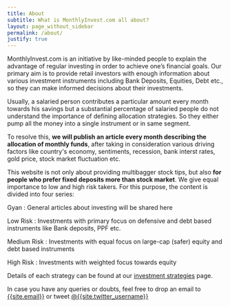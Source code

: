 ```yaml
---
title: About
subtitle: What is MonthlyInvest.com all about?
layout: page_without_sidebar
permalink: /about/
justify: true
---
```


MonthlyInvest.com is an initiative by like-minded people to explain the advantage of regular investing in order to achieve one’s financial goals. Our primary aim is to provide retail investors with enough information about various investment instruments including Bank Deposits, Equities, Debt etc., so they can make informed decisions about their investments.

Usually, a salaried person contributes a particular amount every month towards his savings but a substantial percentage of salaried people do not understand the importance of defining allocation strategies. So they either pump all the money into a single instrument or in same segment.  

To resolve this, **we will publish an article every month describing the allocation of monthly funds**, after taking in consideration various driving factors like country's economy, sentiments, recession, bank interst rates, gold price, stock market fluctuation etc.

This website is not only about providing multibagger stock tips, but also **for people who prefer fixed deposits more than stock market**. We give equal importance to low and high risk takers. For this purpose, the content is divided into four series:

Gyan
: General articles about investing will be shared here

Low Risk
: Investments with primary focus on defensive and debt based instruments like Bank deposits, PPF etc.

Medium Risk
: Investments with equal focus on large-cap (safer) equity and debt based instruments

High Risk
: Investments with weighted focus towards equity

Details of each strategy can be found at our [investment strategies][] page.

In case you have any queries or doubts, feel free to drop an email to [{{site.email}}][email] or tweet [@{{site.twitter_username}}][twitter]

[investment strategies]: /strategies
[twitter]: http://twitter.com/{{site.twitter_username}}
[email]: mailto:{{site.email}}
